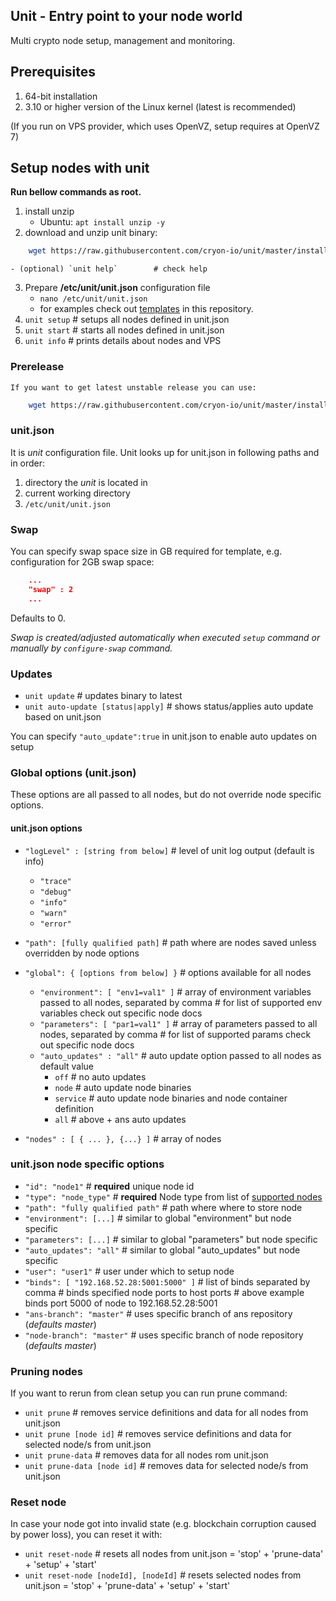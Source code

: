 ## Unit - Entry point to your node world

Multi crypto node setup, management and monitoring.

## Prerequisites 

1. 64-bit installation
2. 3.10 or higher version of the Linux kernel (latest is recommended)

(If you run on VPS provider, which uses OpenVZ, setup requires at OpenVZ 7)

## Setup nodes with unit 

**Run bellow commands as root.**

1. install unzip
    - Ubuntu: `apt install unzip -y`
2. download and unzip unit binary:
```sh
    wget https://raw.githubusercontent.com/cryon-io/unit/master/install.sh -O /tmp/install.sh && sh /tmp/install.sh
```
    - (optional) `unit help`        # check help 
3. Prepare **/etc/unit/unit.json** configuration file
    - `nano /etc/unit/unit.json`
    - for examples check out [templates](https://github.com/cryon-io/unit/tree/master/templates) in this repository.
4. `unit setup`  # setups all nodes defined in unit.json
5. `unit start`       # starts all nodes defined in unit.json
6. `unit info`        # prints details about nodes and VPS

### Prerelease
    If you want to get latest unstable release you can use: 
```sh
    wget https://raw.githubusercontent.com/cryon-io/unit/master/install-prerelease.sh -O /tmp/install.sh && sh /tmp/install.sh
```

### unit.json

It is *unit* configuration file. Unit looks up for unit.json in following paths and in order:
1. directory the *unit* is located in
2. current working directory
3. `/etc/unit/unit.json` 

### Swap

You can specify swap space size in GB required for template, e.g. configuration for 2GB swap space:
```json
    ...
    "swap" : 2  
    ...
```
Defaults to 0.

*Swap is created/adjusted automatically when executed `setup` command or manually by `configure-swap` command.*

### Updates

- `unit update`                               # updates binary to latest 
- `unit auto-update [status|apply]`  # shows status/applies auto update based on unit.json 

You can specify `"auto_update":true` in unit.json to enable auto updates on setup

### Global options (unit.json)

These options are all passed to all nodes, but do not override node specific options. 

#### unit.json options

- `"logLevel" : [string from below]`    # level of unit log output (default is info)
  - `"trace"`
  - `"debug"`
  - `"info"`
  - `"warn"`
  - `"error"`
- `"path": [fully qualified path]`      # path where are nodes saved unless overridden by node options
- `"global": { [options from below] }`  # options available for all nodes
  - `"environment": [ "env1=val1" ]`    # array of environment variables passed to all nodes, separated by comma
                                        # for list of supported env variables check out specific node docs
  - `"parameters": [ "par1=val1" ]`     # array of parameters passed to all nodes, separated by comma
                                        # for list of supported params check out specific node docs
  - `"auto_updates" : "all"`            # auto update option passed to all nodes as default value
    - `off`       # no auto updates
    - `node`      # auto update node binaries
    - `service`   # auto update node binaries and node container definition
    - `all`       # above + ans auto updates

- `"nodes" : [ { ... }, {...} ]`        # array of nodes 

### unit.json node specific options

- `"id": "node1"`                           # **required** unique node id
- `"type": "node_type"`                     # **required** Node type from list of [supported nodes](https://github.com/cryon-io/ans/wiki/Supported-Node-Types)
- `"path": "fully qualified path"`          # path where where to store node
- `"environment": [...]`                    # similar to global "environment" but node specific
- `"parameters": [...]`                     # similar to global "parameters" but node specific
- `"auto_updates": "all"`                   # similar to global "auto_updates" but node specific
- `"user": "user1"`                         # user under which to setup node
- `"binds": [ "192.168.52.28:5001:5000" ]`  # list of binds separated by comma
                                            # binds specified node ports to host ports
                                            # above example binds port 5000 of node to 192.168.52.28:5001
- `"ans-branch": "master"`                  # uses specific branch of ans repository (*defaults master*)
- `"node-branch": "master"`                 # uses specific branch of node repository (*defaults master*)

### Pruning nodes

If you want to rerun from clean setup you can run prune command:
- `unit prune`                # removes service definitions and data for all nodes from unit.json
- `unit prune [node id]`      # removes service definitions and data for selected node/s from unit.json
- `unit prune-data`           # removes data for all nodes rom unit.json
- `unit prune-data [node id]` # removes data for selected node/s from unit.json

### Reset node

In case your node got into invalid state (e.g. blockchain corruption caused by power loss), you can reset it with:
- `unit reset-node`                       # resets all nodes from unit.json = 'stop' + 'prune-data' + 'setup' + 'start'
- `unit reset-node [nodeId], [nodeId]`    # resets selected nodes from unit.json = 'stop' + 'prune-data' + 'setup' + 'start'
